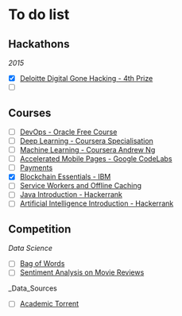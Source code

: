 # To do list

## Hackathons
_2015_
* [X] [Deloitte Digital Gone Hacking - 4th Prize](https://www.meetup.com/UK-Hackathons-and-Jams/events/221511950/)
* [ ] [ ]()

## Courses
* [ ] [DevOps - Oracle Free Course](https://blogs.oracle.com/database/free-oracle-massive-open-online-course-mooc-on-devops)
* [ ] [Deep Learning - Coursera Specialisation](https://www.coursera.org/specializations/deep-learning)
* [ ] [Machine Learning - Coursera Andrew Ng](https://www.coursera.org/learn/machine-learning)
* [ ] [Accelerated Mobile Pages - Google CodeLabs](https://codelabs.developers.google.com/codelabs/accelerated-mobile-pages-foundations)
* [ ] [Payments](https://codelabs.developers.google.com/codelabs/payment-request-api)
* [X] [Blockchain Essentials - IBM](https://developer.ibm.com/courses/all/blockchain-essentials/)
* [ ] [Service Workers and Offline Caching](https://codelabs.developers.google.com/codelabs/workbox-lab)
* [ ] [Java Introduction - Hackerrank](https://www.hackerrank.com/domains/java/java-introduction)
* [ ] [Artificial Intelligence Introduction - Hackerrank](https://www.hackerrank.com/domains/ai/ai-introduction)

## Competition
_Data Science_
* [ ] [Bag of Words](https://www.kaggle.com/c/word2vec-nlp-tutorial/details/part-1-for-beginners-bag-of-words)
* [ ] [Sentiment Analysis on Movie Reviews](https://www.kaggle.com/c/sentiment-analysis-on-movie-reviews/data)

_Data_Sources
* [ ] [Academic Torrent](http://academictorrents.com/browse.php?cat=6)

